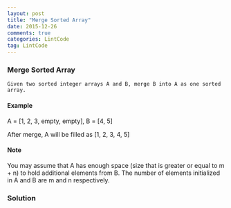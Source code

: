 ```yaml
---
layout: post
title: "Merge Sorted Array"
date: 2015-12-26
comments: true
categories: LintCode
tag: LintCode
---
```

### Merge Sorted Array
`Given two sorted integer arrays A and B, merge B into A as one sorted array.`

#### Example
A = [1, 2, 3, empty, empty], B = [4, 5]

After merge, A will be filled as [1, 2, 3, 4, 5]

#### Note
You may assume that A has enough space (size that is greater or equal to m + n) to hold additional elements from B. The number of elements initialized in A and B are m and n respectively.

<!--more-->

### Solution
